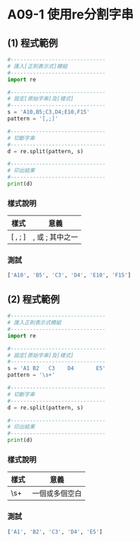 # A09-1 使用re分割字串


## (1) 程式範例
``` python
#------------------------------
# 匯入[正則表示式]模組
#------------------------------
import re

#------------------------------
# 設定[原始字串]及[樣式]
#------------------------------
s = 'A10,B5;C3,D4;E10,F15'
pattern = '[,;]'

#------------------------------
# 切斷字串
#------------------------------
d = re.split(pattern, s)

#------------------------------
# 印出結果
#------------------------------
print(d)
```

### 樣式說明
| 樣式 | 意義 |
|---------|------|
| [ , ; ] | , 或 ; 其中之一 |

### 測試
``` python
['A10', 'B5', 'C3', 'D4', 'E10', 'F15']
```

## (2) 程式範例
``` python
#------------------------------
# 匯入正則表示式模組
#------------------------------
import re

#------------------------------
# 設定[原始字串]及[樣式]
#------------------------------
s = 'A1 B2   C3    D4       E5'
pattern = '\s+'

#------------------------------
# 切斷字串
#------------------------------
d = re.split(pattern, s)

#------------------------------
# 印出結果
#------------------------------
print(d)
```

### 樣式說明
| 樣式 | 意義 |
|---------|------|
| \s+ | 一個或多個空白 |

### 測試
``` python
['A1', 'B2', 'C3', 'D4', 'E5']
```

